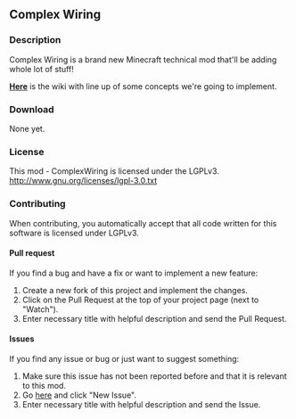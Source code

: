 ## Complex Wiring

### Description
Complex Wiring is a brand new Minecraft technical mod that'll be adding whole lot of stuff!

[**Here**](http://complexwiring.numerios.eu) is the wiki with line up of some concepts we're going to implement.

### Download
None yet.

### License
This mod - ComplexWiring is licensed under the LGPLv3.
http://www.gnu.org/licenses/lgpl-3.0.txt

### Contributing

When contributing, you automatically accept that all code written for this software is licensed under LGPLv3.

#### Pull request
If you find a bug and have a fix or want to implement a new feature:

1. Create a new fork of this project and implement the changes.
2. Click on the Pull Request at the top of your project page (next to "Watch").
3. Enter necessary title with helpful description and send the Pull Request.

#### Issues
If you find any issue or bug or just want to suggest something:

1. Make sure this issue has not been reported before and that it is relevant to this mod.
2. Go [here](https://github.com/numerios/ComplexWiring/issues) and click "New Issue".
3. Enter necessary title with helpful description and send the Issue. 
